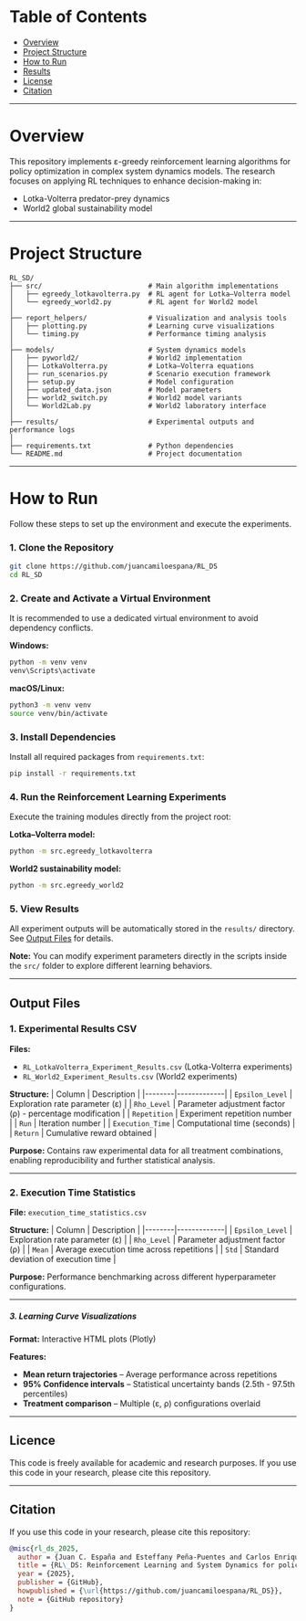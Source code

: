 # **Table of Contents**

- [Overview](#overview)
- [Project Structure](#project-structure)
- [How to Run](#how-to-run)
- [Results](#results)
- [License](#license)
- [Citation](#citation)

---

# **Overview**

This repository implements ε-greedy reinforcement learning algorithms for policy optimization in complex system dynamics models. The research focuses on applying RL techniques to enhance decision-making in:

- Lotka-Volterra predator-prey dynamics  
- World2 global sustainability model

---

# **Project Structure**

```
RL_SD/
├── src/                          # Main algorithm implementations
│   ├── egreedy_lotkavolterra.py  # RL agent for Lotka–Volterra model
│   └── egreedy_world2.py         # RL agent for World2 model
│
├── report_helpers/               # Visualization and analysis tools
│   ├── plotting.py               # Learning curve visualizations
│   └── timing.py                 # Performance timing analysis
│
├── models/                       # System dynamics models
│   ├── pyworld2/                 # World2 implementation
│   ├── LotkaVolterra.py          # Lotka–Volterra equations
│   ├── run_scenarios.py          # Scenario execution framework
│   ├── setup.py                  # Model configuration
│   ├── updated_data.json         # Model parameters
│   ├── world2_switch.py          # World2 model variants
│   └── World2Lab.py              # World2 laboratory interface
│
├── results/                      # Experimental outputs and performance logs
│
├── requirements.txt              # Python dependencies
└── README.md                     # Project documentation
```
---

# **How to Run**

Follow these steps to set up the environment and execute the experiments.

### **1. Clone the Repository**
```bash
git clone https://github.com/juancamiloespana/RL_DS
cd RL_SD
```

### **2. Create and Activate a Virtual Environment**
It is recommended to use a dedicated virtual environment to avoid dependency conflicts.

**Windows:**
```bash
python -m venv venv
venv\Scripts\activate
```

**macOS/Linux:**
```bash
python3 -m venv venv
source venv/bin/activate
```

### **3. Install Dependencies**
Install all required packages from `requirements.txt`:
```bash
pip install -r requirements.txt
```

### **4. Run the Reinforcement Learning Experiments**
Execute the training modules directly from the project root:

**Lotka–Volterra model:**
```bash
python -m src.egreedy_lotkavolterra
```

**World2 sustainability model:**
```bash
python -m src.egreedy_world2
```

### **5. View Results**
All experiment outputs will be automatically stored in the `results/` directory. See [Output Files](#output-files) for details.

**Note:** You can modify experiment parameters directly in the scripts inside the `src/` folder to explore different learning behaviors.

---

## **Output Files**

### **1. Experimental Results CSV**
**Files:**
- `RL_LotkaVolterra_Experiment_Results.csv` (Lotka-Volterra experiments)
- `RL_World2_Experiment_Results.csv` (World2 experiments)

**Structure:**
| Column | Description |
|--------|-------------|
| `Epsilon_Level` | Exploration rate parameter (ε) |
| `Rho_Level` | Parameter adjustment factor (ρ) - percentage modification |
| `Repetition` | Experiment repetition number |
| `Run` | Iteration number |
| `Execution_Time` | Computational time (seconds) |
| `Return` | Cumulative reward obtained |

**Purpose:** Contains raw experimental data for all treatment combinations, enabling reproducibility and further statistical analysis.

---

### **2. Execution Time Statistics**
**File:** `execution_time_statistics.csv`

**Structure:**
| Column | Description |
|--------|-------------|
| `Epsilon_Level` | Exploration rate parameter (ε) |
| `Rho_Level` | Parameter adjustment factor (ρ) |
| `Mean` | Average execution time across repetitions |
| `Std` | Standard deviation of execution time |

**Purpose:** Performance benchmarking across different hyperparameter configurations.

---

##### **3. Learning Curve Visualizations**
**Format:** Interactive HTML plots (Plotly)

**Features:**
- **Mean return trajectories** – Average performance across repetitions
- **95% Confidence intervals** – Statistical uncertainty bands (2.5th - 97.5th percentiles)
- **Treatment comparison** – Multiple (ε, ρ) configurations overlaid

---

## **Licence**
This code is freely available for academic and research purposes. If you use this code in your research, please cite this repository.

---

## **Citation**

If you use this code in your research, please cite this repository:

```bibtex
@misc{rl_ds_2025,
  author = {Juan C. España and Esteffany Peña-Puentes and Carlos Enrique Vásquez-Ortiz and Sebastián Jaén},
  title = {RL\_DS: Reinforcement Learning and System Dynamics for policy optimization},
  year = {2025},
  publisher = {GitHub},
  howpublished = {\url{https://github.com/juancamiloespana/RL_DS}},
  note = {GitHub repository}
}
```
